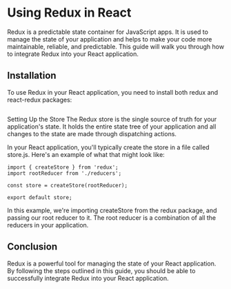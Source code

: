 # Using Redux in React
Redux is a predictable state container for JavaScript apps. It is used to manage the state of your application and helps to make your code more maintainable, reliable, and predictable. This guide will walk you through how to integrate Redux into your React application.

## Installation
To use Redux in your React application, you need to install both redux and react-redux packages:

``` npm install redux react-redux
 ```

Setting Up the Store
The Redux store is the single source of truth for your application's state. It holds the entire state tree of your application and all changes to the state are made through dispatching actions.

In your React application, you'll typically create the store in a file called store.js. Here's an example of what that might look like:

```
import { createStore } from 'redux';
import rootReducer from './reducers';

const store = createStore(rootReducer);

export default store;
```
In this example, we're importing createStore from the redux package, and passing our root reducer to it. The root reducer is a combination of all the reducers in your application.

## Conclusion
Redux is a powerful tool for managing the state of your React application. By following the steps outlined in this guide, you should be able to successfully integrate Redux into your React application.